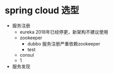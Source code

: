spring cloud 选型
=

- 服务注册 
    - eureka 2018年已经停更，新架构不建议使用
    - zookeeper 
        - dubbo 服务注册严重依赖zookeeper
        - test 
    - consul
    - 1
- 服务发现
